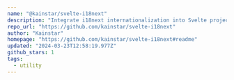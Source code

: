 ```yaml
---
name: "@kainstar/svelte-i18next"
description: "Integrate i18next internationalization into Svelte projects."
repo_url: "https://github.com/kainstar/svelte-i18next"
author: "Kainstar"
homepage: "https://github.com/kainstar/svelte-i18next#readme"
updated: "2024-03-23T12:58:19.977Z"
github_stars: 1
tags: 
  - utility
---
```

